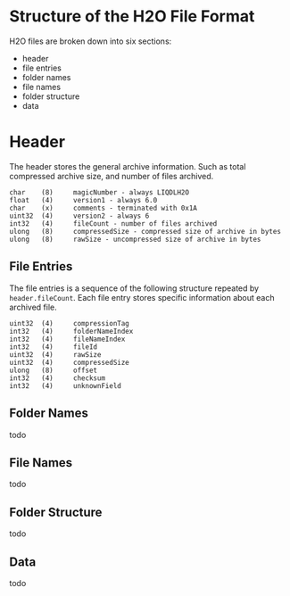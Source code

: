 # Structure of the H2O File Format

H2O files are broken down into six sections:
* header
* file entries
* folder names
* file names
* folder structure
* data

# Header

The header stores the general archive information. Such as total compressed archive size, and
number of files archived.

    char    (8)     magicNumber - always LIQDLH2O
    float   (4)     version1 - always 6.0
    char    (x)     comments - terminated with 0x1A
    uint32  (4)     version2 - always 6
    int32   (4)     fileCount - number of files archived
    ulong   (8)     compressedSize - compressed size of archive in bytes
    ulong   (8)     rawSize - uncompressed size of archive in bytes

## File Entries

The file entries is a sequence of the following structure repeated by `header.fileCount`. Each file
entry stores specific information about each archived file.

    uint32  (4)     compressionTag
    int32   (4)     folderNameIndex
    int32   (4)     fileNameIndex
    int32   (4)     fileId
    uint32  (4)     rawSize
    uint32  (4)     compressedSize
    ulong   (8)     offset
    int32   (4)     checksum
    int32   (4)     unknownField

## Folder Names

todo

## File Names

todo

## Folder Structure

todo

## Data

todo